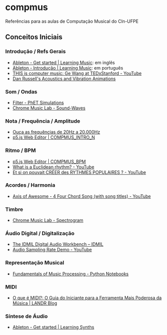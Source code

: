 # compmus
Referências para as aulas de Computação Musical do CIn-UFPE

## Conceitos Iniciais

### Introdução / Refs Gerais

* [Ableton - Get started | Learning Music](https://learningmusic.ableton.com/): em inglês
* [Ableton - Introdução | Learning Music](https://learningmusic.ableton.com/pt/index.html): em português
* [THIS is computer music: Ge Wang at TEDxStanford - YouTube](https://www.youtube.com/watch?v=S-T8kcSRLL0)
* [Dan Russell's Acoustics and Vibration Animations](https://www.acs.psu.edu/drussell/demos.html)

### Som / Ondas

* [Filter - PhET Simulations](https://phet.colorado.edu/en/simulations/filter?subjects=sound-and-waves&type=html)
* [Chrome Music Lab - Sound-Waves](https://musiclab.chromeexperiments.com/Sound-Waves/)

### Nota / Frequência / Amplitude

* [Ouça as frequências de 20Hz a 20.000Hz](https://www.youtube.com/watch?v=9h9V9t4erjo)
* [p5.js Web Editor | COMPMUS_INTRO_N](https://editor.p5js.org/fcac/sketches/lq8xwkXv0)

### Ritmo / BPM

* [p5.js Web Editor | COMPMUS_BPM](https://editor.p5js.org/fcac/sketches/kaPOKllJm)
* [What is a Euclidean rhythm? - YouTube](https://www.youtube.com/watch?v=8G8qko7NZdE)
* [Et si on pouvait CRÉER des RYTHMES POPULAIRES ? - YouTube](https://www.youtube.com/watch?v=BKrRET3yfeM)

### Acordes / Harmonia

* [Axis of Awesome - 4 Four Chord Song (with song titles) - YouTube](https://www.youtube.com/watch?v=5pidokakU4I)

### Timbre

* [Chrome Music Lab - Spectrogram](https://musiclab.chromeexperiments.com/Spectrogram/)

### Áudio Digital / Digitalização

* [The IDMIL Digital Audio Workbench – IDMIL](https://www.idmil.org/project/the-digital-audio-workbench/)
* [Audio Sampling Rate Demo - YouTube](https://www.youtube.com/watch?v=hRhVb6iRArg)

### Representação Musical

* [Fundamentals of Music Processing - Python Notebooks](https://www.audiolabs-erlangen.de/resources/MIR/FMP/C0/C0.html)

### MIDI

* [O que é MIDI?: O Guia do Iniciante para a Ferramenta Mais Poderosa da Música | LANDR Blog](https://blog.landr.com/pt-br/o-que-e-midi-o-guia-iniciante-para-ferramenta-mais-poderosa-da-musica/)

### Síntese de Áudio

* [Ableton - Get started | Learning Synths](https://learningsynths.ableton.com/)
